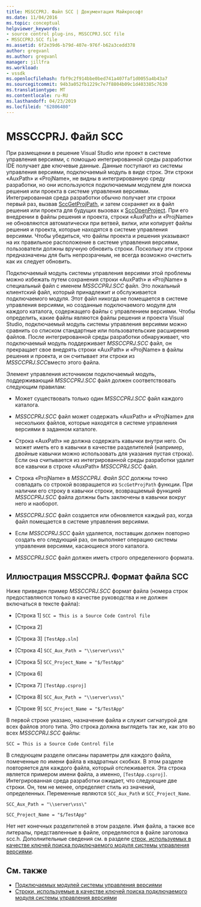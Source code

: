 ```yaml
---
title: MSSCCPRJ. Файл SCC | Документация Майкрософт
ms.date: 11/04/2016
ms.topic: conceptual
helpviewer_keywords:
- source control plug-ins, MSSCCPRJ.SCC file
- MSSCCPRJ.SCC file
ms.assetid: 6f2e39d6-b79d-407e-976f-b62a3cedd378
author: gregvanl
ms.author: gregvanl
manager: jillfra
ms.workload:
- vssdk
ms.openlocfilehash: fbf9c2f914bbe0bed741a407faf1d0055a4b43a7
ms.sourcegitcommit: 94b3a052fb1229c7e7f8804b09c1d403385c7630
ms.translationtype: MT
ms.contentlocale: ru-RU
ms.lasthandoff: 04/23/2019
ms.locfileid: "62806480"
---
```

# <a name="mssccprjscc-file"></a>MSSCCPRJ. Файл SCC
При размещении в решение Visual Studio или проект в системе управления версиями, с помощью интегрированной среды разработки IDE получает две ключевые данные. Данные поступают из системы управления версиями, подключаемый модуль в виде строк. Эти строки «AuxPath» и «ProjName», не видны в интегрированную среду разработки, но они используются подключаемым модулем для поиска решения или проекта в системе управления версиями. Интегрированная среда разработки обычно получает эти строки первый раз, вызвав [SccGetProjPath](../extensibility/sccgetprojpath-function.md), и затем сохраняет их в файл решения или проекта для будущих вызовах к [SccOpenProject](../extensibility/sccopenproject-function.md). При его внедрении в файлы решения и проекта, строки «AuxPath» и «ProjName» не обновляются автоматически при ветвей, вилки, или копирует файлы решения и проекта, которые находятся в системе управления версиями. Чтобы убедиться, что файлы проекта и решения указывают на их правильное расположение в системе управления версиями, пользователи должны вручную обновить строки. Поскольку эти строки предназначены для быть непрозрачным, не всегда возможно очистить как их следует обновить.

 Подключаемый модуль системы управления версиями этой проблемы можно избежать путем сохранения строки «AuxPath» и «ProjName» в специальный файл с именем *MSSCCPRJ.SCC* файл. Это локальный клиентский файл, который принадлежит и обслуживается подключаемого модуля. Этот файл никогда не помещается в системе управления версиями, но созданные подключаемого модуля для каждого каталога, содержащего файлы с управлением версиями. Чтобы определить, какие файлы являются файлы решения и проекта Visual Studio, подключаемый модуль системы управления версиями можно сравнить со списком стандартные или пользовательские расширения файлов. После интегрированной среды разработки обнаруживает, что подключаемый модуль поддерживает *MSSCCPRJ.SCC* файл, он прекращает свое внедрять строки «AuxPath» и «ProjName» в файлы решения и проекта, и он считывает эти строки из *MSSCCPRJ.SCC*вместо этого файла.

 Элемент управления источником подключаемый модуль, поддерживающий *MSSCCPRJ.SCC* файл должен соответствовать следующим правилам:

- Может существовать только один *MSSCCPRJ.SCC* файл каждого каталога.

- *MSSCCPRJ.SCC* файл может содержать «AuxPath» и «ProjName» для нескольких файлов, которые находятся в системе управления версиями в заданном каталоге.

- Строка «AuxPath» не должна содержать кавычки внутри него. Он может иметь его в кавычки в качестве разделителей (например, двойные кавычки можно использовать для указания пустая строка). Если она считывается из интегрированной среды разработки удалит все кавычки в строке «AuxPath» *MSSCCPRJ.SCC* файл.

- Строка «ProjName» в *MSSCCPRJ. Файл SCC* должны точно совпадать со строкой возвращается из `SccGetProjPath` функции. При наличии его строку в кавычки строки, возвращаемый функцией *MSSCCPRJ.SCC* файла должны быть заключены в кавычки вокруг него и наоборот.

- *MSSCCPRJ.SCC* файл создается или обновляется каждый раз, когда файл помещается в системе управления версиями.

- Если *MSSCCPRJ.SCC* файл удаляется, поставщик должен повторно создать его следующий раз, он выполняет операцию системы управления версиями, касающиеся этого каталога.

- *MSSCCPRJ.SCC* файл должен иметь строго определенного формата.

## <a name="an-illustration-of-the-mssccprjscc-file-format"></a>Иллюстрация MSSCCPRJ. Формат файла SCC
 Ниже приведен пример *MSSCCPRJ.SCC* формат файла (номера строк предоставляются только в качестве руководства и не должен включаться в тексте файла):

- [Строка 1] `SCC = This is a Source Code Control file`

- [Строка 2]

- [Строка 3] `[TestApp.sln]`

- [Строка 4] `SCC_Aux_Path = "\\server\vss\"`

- [Строка 5] `SCC_Project_Name = "$/TestApp"`

- [Строка 6]

- [Строка 7] `[TestApp.csproj]`

- [Строка 8] `SCC_Aux_Path = "\\server\vss\"`

- [Строке 9] `SCC_Project_Name = "$/TestApp"`

 В первой строке указано, назначение файла и служит сигнатурой для всех файлов этого типа. Это строка должна выглядеть так же, как это во всех *MSSCCPRJ.SCC* файлы:

 `SCC = This is a Source Code Control file`

 В следующем разделе описаны параметры для каждого файла, помеченные по имени файла в квадратных скобках. В этом разделе повторяется для каждого файла, который отслеживается. Эта строка является примером имени файла, а именно, `[TestApp.csproj]`. Интегрированная среда разработки ожидает, что следующие две строки. Он, тем не менее, определяет стиль из значений, определенных. Переменные являются `SCC_Aux_Path` и `SCC_Project_Name`.

 `SCC_Aux_Path = "\\server\vss\"`

 `SCC_Project_Name = "$/TestApp"`

 Нет нет конечных разделителей в этом разделе. Имя файла, а также все литералы, представленные в файле, определяются в файле заголовка scc.h. Дополнительные сведения см. в разделе [строк, используемых в качестве ключей поиска подключаемого модуля системы управления версиями](../extensibility/strings-used-as-keys-for-finding-a-source-control-plug-in.md).

## <a name="see-also"></a>См. также
- [Подключаемых модулей системы управления версиями](../extensibility/source-control-plug-ins.md)
- [Строки, используемые в качестве ключей поиска подключаемого модуля системы управления версиями](../extensibility/strings-used-as-keys-for-finding-a-source-control-plug-in.md)